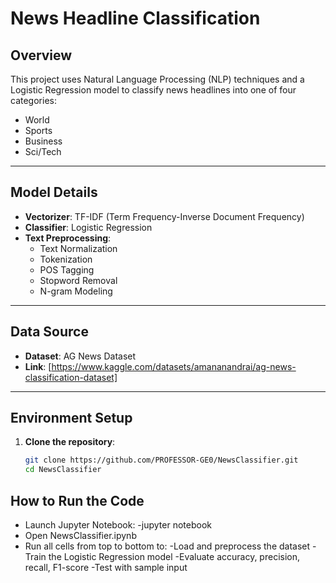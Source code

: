 # News Headline Classification

## Overview
This project uses Natural Language Processing (NLP) techniques and a Logistic Regression model to classify news headlines into one of four categories:
- World
- Sports
- Business
- Sci/Tech

---

## Model Details
- **Vectorizer**: TF-IDF (Term Frequency-Inverse Document Frequency)
- **Classifier**: Logistic Regression
- **Text Preprocessing**:
  - Text Normalization
  - Tokenization
  - POS Tagging
  - Stopword Removal
  - N-gram Modeling

---

## Data Source
- **Dataset**: AG News Dataset
- **Link**: [https://www.kaggle.com/datasets/amananandrai/ag-news-classification-dataset]
---

## Environment Setup

1. **Clone the repository**:
   ```bash
   git clone https://github.com/PROFESSOR-GE0/NewsClassifier.git
   cd NewsClassifier
   
## How to Run the Code
- Launch Jupyter Notebook:
  -jupyter notebook
- Open NewsClassifier.ipynb
- Run all cells from top to bottom to:
  -Load and preprocess the dataset
  -Train the Logistic Regression model
  -Evaluate accuracy, precision, recall, F1-score
  -Test with sample input
